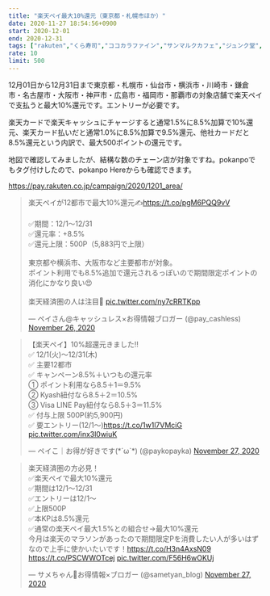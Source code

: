 ```yaml
---
title: "楽天ペイ最大10%還元（東京都・札幌市ほか）"
date: 2020-11-27 18:54:56+0900
start: 2020-12-01
end: 2020-12-31
tags: ["rakuten","くら寿司","ココカラファイン","サンマルクカフェ","ジュンク堂","スギ薬局","セブンイレブン","ツルハ","トモズ","ファミリーマート","ファーストキッチン","ブックオフ","ラ・パウザ","ローソン","丸善ジュンク堂","吉野家","東急ハンズ","松屋","牛角","三代目鳥メロ"]
rate: 10
limit: 500
---
```

12月01日から12月31日まで東京都・札幌市・仙台市・横浜市・川崎市・鎌倉市・名古屋市・大阪市・神戸市・広島市・福岡市・那覇市の対象店舗で楽天ペイで支払うと最大10%還元です。エントリーが必要です。

楽天カードで楽天キャッシュにチャージすると通常1.5%に8.5%加算で10%還元、楽天カード払いだと通常1.0%に8.5%加算で9.5%還元、他社カードだと8.5%還元という内訳で、最大500ポイントの還元です。

地図で確認してみましたが、結構な数のチェーン店が対象ですね。pokanpoでもタグ付けしたので、pokanpo Hereからも確認できます。

https://pay.rakuten.co.jp/campaign/2020/1201_area/

<blockquote class="twitter-tweet"><p lang="ja" dir="ltr">楽天ペイが12都市で最大10%還元✍️<a href="https://t.co/pgM6PQQ9vV">https://t.co/pgM6PQQ9vV</a><br><br>✅期間：12/1〜12/31<br>✅還元率：+8.5%<br>✅還元上限：500P（5,883円で上限）<br><br>東京都や横浜市、大阪市など主要都市が対象。<br>ポイント利用でも8.5%追加で還元されるっぽいので期間限定ポイントの消化にかなり良い😍<br><br>楽天経済圏の人は注目🙌 <a href="https://t.co/ny7cRRTKpp">pic.twitter.com/ny7cRRTKpp</a></p>&mdash; ペイさん@キャッシュレス×お得情報ブロガー (@pay_cashless) <a href="https://twitter.com/pay_cashless/status/1332110032981217280?ref_src=twsrc%5Etfw">November 26, 2020</a></blockquote> <script async src="https://platform.twitter.com/widgets.js" charset="utf-8"></script>
<blockquote class="twitter-tweet"><p lang="ja" dir="ltr">【楽天ペイ】10%超還元きました‼️<br>✅ 12/1(火)〜12/31(木)<br>✅ 主要12都市<br>✅ キャンペーン8.5%＋いつもの還元率<br>① ポイント利用なら8.5＋1＝9.5%<br>② Kyash紐付なら8.5＋2＝10.5%<br>③ Visa LINE Pay紐付なら8.5＋3＝11.5%<br>✅ 付与上限 500P(約5,900円)<br>✅ 要エントリー(12/1〜)<a href="https://t.co/1w1l7VMciG">https://t.co/1w1l7VMciG</a> <a href="https://t.co/inx3l0wiuK">pic.twitter.com/inx3l0wiuK</a></p>&mdash; ペイこ｜お得が好きです(*´ω`*) (@paykopayka) <a href="https://twitter.com/paykopayka/status/1332131845245341697?ref_src=twsrc%5Etfw">November 27, 2020</a></blockquote> <script async src="https://platform.twitter.com/widgets.js" charset="utf-8"></script>
<blockquote class="twitter-tweet"><p lang="ja" dir="ltr">楽天経済圏の方必見！<br>✅楽天ペイで最大10%還元<br>✅期間は12/1〜12/31<br>✅エントリーは12/1〜<br>✅上限500P<br>✅本KPは8.5%還元<br>✅通常の楽天ペイ最大1.5%との組合せ→最大10%還元<br>今月は楽天のマラソンがあったので期間限定Pを消費したい人が多いはずなので上手に使かいたいです！<a href="https://t.co/H3n4AxsN09">https://t.co/H3n4AxsN09</a> <a href="https://t.co/PSCWWOTcej">https://t.co/PSCWWOTcej</a> <a href="https://t.co/F56H6wOKUj">pic.twitter.com/F56H6wOKUj</a></p>&mdash; サメちゃん🦈お得情報×ブロガー (@sametyan_blog) <a href="https://twitter.com/sametyan_blog/status/1332116356179783680?ref_src=twsrc%5Etfw">November 27, 2020</a></blockquote> <script async src="https://platform.twitter.com/widgets.js" charset="utf-8"></script>

